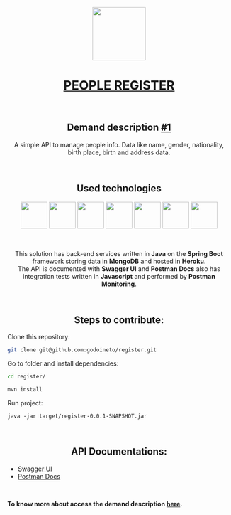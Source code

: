 <p align="center">
  <a href="http://people-register.herokuapp.com/"><img src="https://github.com/godoineto/register/blob/master/images/people-icon-2.png" width="120px" heigth="120px"/>
<h1 align="center">PEOPLE REGISTER</h1></a></br>
</p>

<h2 align="center">Demand description <a href="https://github.com/godoineto/register/issues/1">#1</a></h2>
<p align="center">A simple API to manage people info. Data like name, gender, nationality, birth place, birth and address data.</p>
<br/>
<h2 align="center">Used technologies</h2>
<p align="center">
<img src="https://github.com/godoineto/register/blob/master/images/java.png" width="60px" heigth="60px"/>
<img src="https://github.com/godoineto/register/blob/master/images/spring.jpg" width="60px" heigth="60px"/>
<img src="https://github.com/godoineto/register/blob/master/images/mongo.jpg" width="60px" heigth="60px"/>
<img src="https://github.com/godoineto/register/blob/master/images/heroku.png" width="60px" heigth="60px"/>
<img src="https://github.com/godoineto/register/blob/master/images/swagger.png" width="60px" heigth="60px"/>
<img src="https://github.com/godoineto/register/blob/master/images/javascript.png" width="60px" heigth="60px"/>
<img src="https://github.com/godoineto/register/blob/master/images/postman.png" width="60px" heigth="60px"/>
</p>
<br/>
<p align="center">
This solution has back-end services written in <b>Java</b> on the <b>Spring Boot</b> framework storing data in <b>MongoDB</b> and hosted in <b>Heroku</b>.<br/>
The API is documented with <b>Swagger UI</b> and <b>Postman Docs</b> also has integration tests written in <b>Javascript</b> and performed by <b>Postman Monitoring</b>.
</p>

<br/>
<p align="center">
  <h2 align="center">Steps to contribute:</h2>
</p>
<p>Clone this repository:</p>

```bash
git clone git@github.com:godoineto/register.git
```

<p>Go to folder and install dependencies:</p>

```bash
cd register/

mvn install
```

<p>Run project:</p>


```
java -jar target/register-0.0.1-SNAPSHOT.jar
```



<br/>
<p align="center">
  <h2 align="center">API Documentations:</h2>
</p>
<ul>
  <li><a href="http://people-register.herokuapp.com/swagger-ui.html">Swagger UI</a></li>
  <li><a href="https://documenter.getpostman.com/view/4999425/SW11Vxs4?version=latest">Postman Docs</a></li>
</ul>
<br/>

**To know more about access the demand description [here](https://github.com/godoineto/register/issues/1).**
